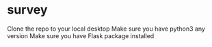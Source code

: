 # survey
Clone the repo to your local desktop
Make sure you have python3 any version
Make sure you have Flask package installed

